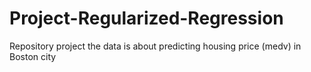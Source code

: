 # Project-Regularized-Regression
Repository project the data is about predicting housing price (medv) in Boston city
